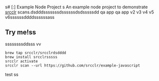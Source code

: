 s# [:] Example Node Project
s
An example node project to demonstrate [srcclr](https://www.srcclr.com) scans.dsdddsssssssdssssssdsdsssssdd qa app qa app v2 v3 v4 v5 v6ssssssddddssssssass

## Try me!ss
ssssssssddsss
vv
```
brew tap srcclr/srcclrdsdddd
brew install srcclrsssss
srcclr activate
srcclr scan --url https://github.com/srcclr/example-javascript
```
test
ss
